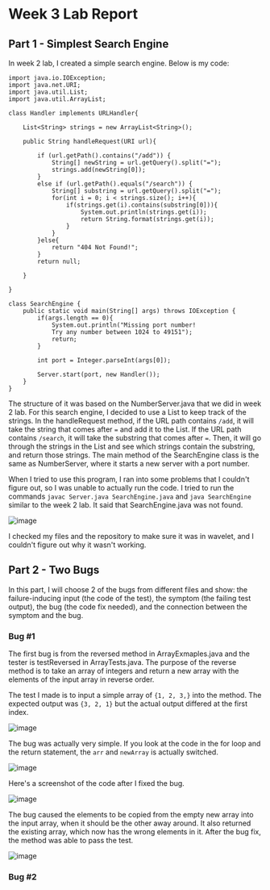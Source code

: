 # Week 3 Lab Report

## Part 1 - Simplest Search Engine

In week 2 lab, I created a simple search engine. Below is my code:

```
import java.io.IOException;
import java.net.URI;
import java.util.List;
import java.util.ArrayList;

class Handler implements URLHandler{
 
    List<String> strings = new ArrayList<String>();

    public String handleRequest(URI url){
    
        if (url.getPath().contains("/add")) {
            String[] newString = url.getQuery().split("=");
            strings.add(newString[0]);
        }
        else if (url.getPath().equals("/search")) {
            String[] substring = url.getQuery().split("=");
            for(int i = 0; i < strings.size(); i++){
                if(strings.get(i).contains(substring[0])){
                    System.out.println(strings.get(i));
                    return String.format(strings.get(i));
                }
            }
        }else{
            return "404 Not Found!";
        }
        return null;        
            
    }
    
}

class SearchEngine {
    public static void main(String[] args) throws IOException {
        if(args.length == 0){
            System.out.println("Missing port number! 
            Try any number between 1024 to 49151");
            return;
        }

        int port = Integer.parseInt(args[0]);

        Server.start(port, new Handler());
    }
}
```

The structure of it was based on the NumberServer.java that we did in week 2 lab. For this search engine, I decided to use a List to keep track of the strings. In the handleRequest method, if the URL path contains `/add`, it will take the string that comes after `=` and add it to the List. If the URL path contains `/search`, it will take the substring that comes after `=`. Then, it will go through the strings in the List and see which strings contain the substring, and return those strings. The main method of the SearchEngine class is the same as NumberServer, where it starts a new server with a port number.

When I tried to use this program, I ran into some problems that I couldn't figure out, so I was unable to actually run the code. I tried to run the commands `javac Server.java SearchEngine.java` and `java SearchEngine` similar to the week 2 lab. It said that SearchEngine.java was not found.

![image](https://user-images.githubusercontent.com/122491370/214958352-e6872169-be1c-4402-bd8e-6ffc7c0c0a84.png)

I checked my files and the repository to make sure it was in wavelet, and I couldn't figure out why it wasn't working.

## Part 2 - Two Bugs

In this part, I will choose 2 of the bugs from different files and show: the failure-inducing input (the code of the test), the symptom (the failing test output), the bug (the code fix needed), and the connection between the symptom and the bug.

### Bug #1

The first bug is from the reversed method in ArrayExmaples.java and the tester is testReversed in ArrayTests.java. The purpose of the reverse method is to take an array of integers and return a new array with the elements of the input array in reverse order.

The test I made is to input a simple array of `{1, 2, 3,}` into the method. The expected output was `{3, 2, 1}` but the actual output differed at the first index. 

![image](https://user-images.githubusercontent.com/122491370/214962522-925800e0-1c20-4121-a92c-68ed79624b14.png)

The bug was actually very simple. If you look at the code in the for loop and the return statement, the `arr` and `newArray` is actually switched.

![image](https://user-images.githubusercontent.com/122491370/214963640-b9d84036-be67-44d5-a7b9-7b7e50068c4f.png)

Here's a screenshot of the code after I fixed the bug.

![image](https://user-images.githubusercontent.com/122491370/214962979-2e752b50-09b8-4245-8265-2690a5972511.png)

The bug caused the elements to be copied from the empty new array into the input array, when it should be the other away around. It also returned the existing array, which now has the wrong elements in it. After the bug fix, the method was able to pass the test.

![image](https://user-images.githubusercontent.com/122491370/214964325-7a730953-bff8-44f8-a19f-208a38b69c6d.png)

### Bug #2
